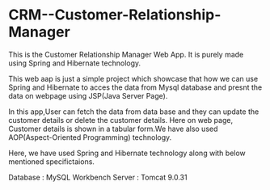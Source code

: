 # CRM--Customer-Relationship-Manager

This is the Customer Relationship Manager Web App. It is purely made using Spring and Hibernate technology.

This web aap is just a simple project which showcase that how we can use Spring and Hibernate to acces the data from Mysql database and presnt the data on webpage using JSP(Java Server Page).

In this app,User can fetch the data from data base and they can update the customer details or delete the customer details. Here on web page, Customer details is shown in a tabular form.We have also used AOP(Aspect-Oriented Programming) technology.

Here, we have used Spring and Hibernate technology along with below mentioned specifictaions.

Database : MySQL Workbench
Server : Tomcat 9.0.31
